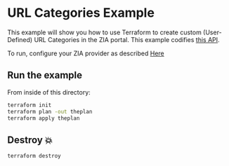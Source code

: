 # URL Categories Example

This example will show you how to use Terraform to create custom (User-Defined) URL Categories in the ZIA portal.
This example codifies [this API](https://help.zscaler.com/zia/api#/URL%20Categories/addCustomCategory).

To run, configure your ZIA provider as described [Here](https://github.com/zscaler/terraform-provider-zia/blob/master/docs/index.html.markdown)

## Run the example

From inside of this directory:

```bash
terraform init
terraform plan -out theplan
terraform apply theplan
```

## Destroy 💥

```bash
terraform destroy
```
